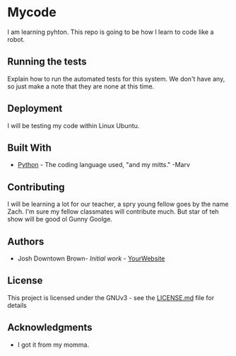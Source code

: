 # Mycode
I am learning pyhton. This repo is going to be how I learn to code like a robot.

## Running the tests

Explain how to run the automated tests for this system. We don't have any, so just make a note that they are none at this time.

## Deployment

I will be testing my code within Linux Ubuntu. 

## Built With

* [Python](https://www.python.org/) - The coding language used, "and my mitts." -Marv

## Contributing

I will be learning a lot for our teacher, a spry young fellow goes by the name Zach. I'm sure my fellow classmates will contribute much. But star of teh show will be good ol Gunny Goolge.
## Authors

* Josh Downtown Brown- *Initial work* - [YourWebsite](https://example.com/)

## License

This project is licensed under the GNUv3 - see the [LICENSE.md](LICENSE.md) file for details

## Acknowledgments

* I got it from my momma.


